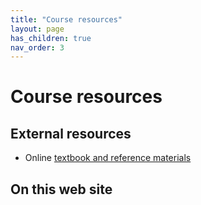 ```yaml
---
title: "Course resources"
layout: page
has_children: true
nav_order: 3
---
```



# Course resources

## External resources

- Online [textbook and reference materials](https://lingualatina.github.io/textbook/)

## On this web site
